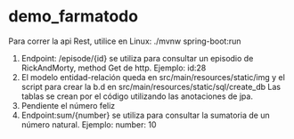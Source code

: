 # demo_farmatodo

Para correr la api Rest, utilice en Linux: ./mvnw spring-boot:run

1. Endpoint: /episode/{id} se utiliza para consultar un episodio de RickAndMorty, method Get de http. Ejemplo: id:28
2. El modelo entidad-relación queda en src/main/resources/static/img y el script para crear la b.d en src/main/resources/static/sql/create_db
   Las tablas se crean por el código utilizando las anotaciones de jpa.
3. Pendiente el número feliz
4. Endpoint:sum/{number} se utiliza para consultar la sumatoria de un número natural. Ejemplo: number: 10